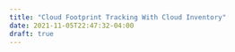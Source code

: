 ```yaml
---
title: "Cloud Footprint Tracking With Cloud Inventory"
date: 2021-11-05T22:47:32-04:00
draft: true
---
```


